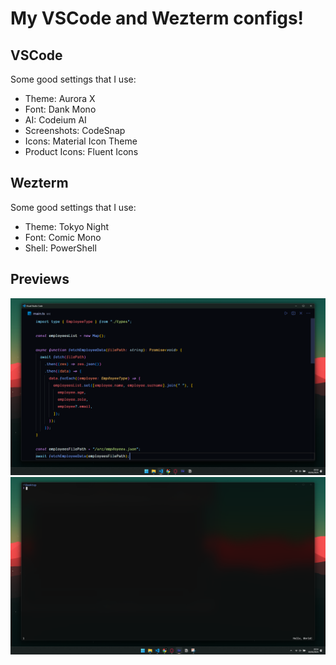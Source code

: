 # My VSCode and Wezterm configs!

## VSCode
Some good settings that I use:
- Theme: Aurora X
- Font: Dank Mono
- AI: Codeium AI
- Screenshots: CodeSnap
- Icons: Material Icon Theme
- Product Icons: Fluent Icons

## Wezterm
Some good settings that I use:
- Theme: Tokyo Night
- Font: Comic Mono
- Shell: PowerShell

## Previews
![vscode preview](./previews/foto1.png "VSCode Preview")
![wezterm preview](./previews/foto2.png "Wezterm Preview")
